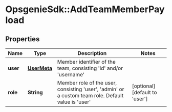 # OpsgenieSdk::AddTeamMemberPayload

## Properties
Name | Type | Description | Notes
------------ | ------------- | ------------- | -------------
**user** | [**UserMeta**](UserMeta.md) | Member identifier of the team, consisting &#39;id&#39; and/or &#39;username&#39; | 
**role** | **String** | Member role of the user, consisting &#39;user&#39;, &#39;admin&#39; or a custom team role. Default value is &#39;user&#39; | [optional] [default to &#39;user&#39;]


